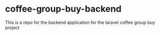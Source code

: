 # coffee-group-buy-backend
This is a repo for the backend application for the laravel coffee group buy project
